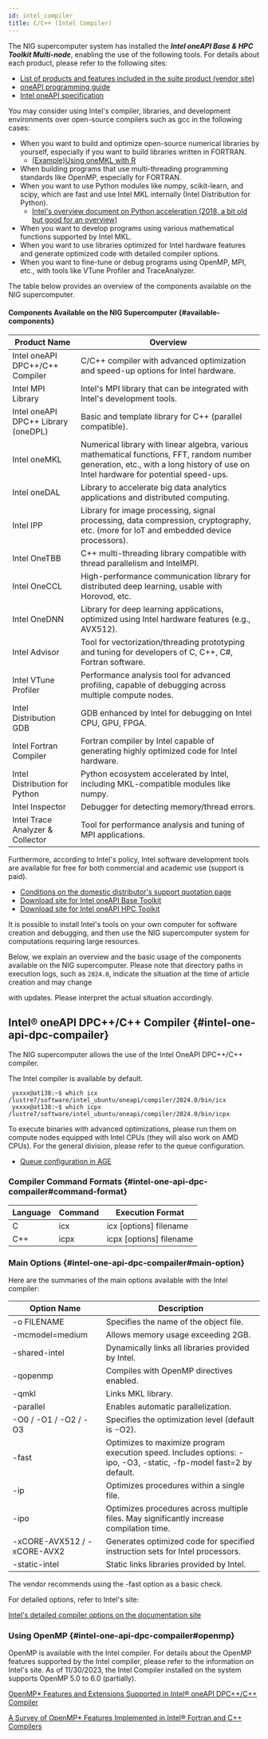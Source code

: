 ```yaml
---
id: intel_compiler
title: C/C++ (Intel Compiler)
---
```


The NIG supercomputer system has installed the ***Intel oneAPI Base & HPC Toolkit Multi-node***, enabling the use of the following tools. For details about each product, please refer to the following sites:

- [List of products and features included in the suite product (vendor site)](https://www.xlsoft.com/jp/products/intel/oneapi/bundle.html)
- [oneAPI programming guide](https://www.intel.com/content/www/us/en/docs/oneapi/programming-guide/2023-0/overview.html)
- [Intel oneAPI specification](https://spec.oneapi.io/versions/latest/index.html)

You may consider using Intel's compiler, libraries, and development environments over open-source compilers such as gcc in the following cases:

- When you want to build and optimize open-source numerical libraries by yourself, especially if you want to build libraries written in FORTRAN.
  - [(Example)Using oneMKL with R](https://www.intel.com/content/www/us/en/developer/articles/technical/using-onemkl-with-r.html)
- When building programs that use multi-threading programming standards like OpenMP, especially for FORTRAN.
- When you want to use Python modules like numpy, scikit-learn, and scipy, which are fast and use Intel MKL internally (Intel Distribution for Python).
  - [Intel's overview document on Python acceleration (2018, a bit old but good for an overview)](https://jp.xlsoft.com/documents/intel/python/2018/greeneltch_fastpython.pdf)
- When you want to develop programs using various mathematical functions supported by Intel MKL.
- When you want to use libraries optimized for Intel hardware features and generate optimized code with detailed compiler options.
- When you want to fine-tune or debug programs using OpenMP, MPI, etc., with tools like VTune Profiler and TraceAnalyzer.

The table below provides an overview of the components available on the NIG supercomputer.

#### Components Available on the NIG Supercomputer {#available-components}

| Product Name | Overview |
|--------------|----------|
| Intel oneAPI DPC++/C++ Compiler | C/C++ compiler with advanced optimization and speed-up options for Intel hardware. |
| Intel MPI Library | Intel's MPI library that can be integrated with Intel's development tools. |
| Intel oneAPI DPC++ Library (oneDPL) | Basic and template library for C++ (parallel compatible). |
| Intel oneMKL | Numerical library with linear algebra, various mathematical functions, FFT, random number generation, etc., with a long history of use on Intel hardware for potential speed-ups. |
| Intel oneDAL | Library to accelerate big data analytics applications and distributed computing. |
| Intel IPP | Library for image processing, signal processing, data compression, cryptography, etc. (more for IoT and embedded device processors). |
| Intel OneTBB | C++ multi-threading library compatible with thread parallelism and IntelMPI. |
| Intel OneCCL | High-performance communication library for distributed deep learning, usable with Horovod, etc. |
| Intel OneDNN | Library for deep learning applications, optimized using Intel hardware features (e.g., AVX512). |
| Intel Advisor | Tool for vectorization/threading prototyping and tuning for developers of C, C++, C#, Fortran software. |
| Intel VTune Profiler | Performance analysis tool for advanced profiling, capable of debugging across multiple compute nodes. |
| Intel Distribution GDB | GDB enhanced by Intel for debugging on Intel CPU, GPU, FPGA. |
| Intel Fortran Compiler | Fortran compiler by Intel capable of generating highly optimized code for Intel hardware. |
| Intel Distribution for Python | Python ecosystem accelerated by Intel, including MKL-compatible modules like numpy. |
| Intel Inspector | Debugger for detecting memory/thread errors. |
| Intel Trace Analyzer & Collector | Tool for performance analysis and tuning of MPI applications. |

Furthermore, according to Intel's policy, Intel software development tools are available for free for both commercial and academic use (support is paid).

- [Conditions on the domestic distributor's support quotation page](https://www.xlsoft.com/jp/products/intel/purchase/prices.html?type=ac)
- [Download site for Intel oneAPI Base Toolkit](https://www.intel.com/content/www/us/en/developer/tools/oneapi/base-toolkit-download.html)
- [Download site for Intel oneAPI HPC Toolkit](https://www.intel.com/content/www/us/en/developer/tools/oneapi/hpc-toolkit-download.html)

It is possible to install Intel's tools on your own computer for software creation and debugging, and then use the NIG supercomputer system for computations requiring large resources.

Below, we explain an overview and the basic usage of the components available on the NIG supercomputer. Please note that directory paths in execution logs, such as `2024.0`, indicate the situation at the time of article creation and may change

 with updates. Please interpret the actual situation accordingly.

## Intel® oneAPI DPC++/C++ Compiler {#intel-one-api-dpc-compailer}

The NIG supercomputer allows the use of the Intel OneAPI DPC++/C++ compiler.

The Intel compiler is available by default.

```
 yxxxx@at138:~$ which icx
/lustre7/software/intel_ubuntu/oneapi/compiler/2024.0/bin/icx
 yxxxx@at138:~$ which icpx
/lustre7/software/intel_ubuntu/oneapi/compiler/2024.0/bin/icpx
```

To execute binaries with advanced optimizations, please run them on compute nodes equipped with Intel CPUs (they will also work on AMD CPUs). For the general division, please refer to the queue configuration.

- [Queue configuration in AGE](/general_analysis_division/ga_queue/)

### Compiler Command Formats {#intel-one-api-dpc-compailer#command-format}

| Language | Command | Execution Format |
|----------|---------|------------------|
| C  | icx  | icx [options] filename |
| C++  | icpx  | icpx [options] filename |

### Main Options {#intel-one-api-dpc-compailer#main-option}

Here are the summaries of the main options available with the Intel compiler:

| Option Name | Description |
|-------------|-------------|
| -o FILENAME | Specifies the name of the object file. |
| -mcmodel=medium | Allows memory usage exceeding 2GB. |
| -shared-intel | Dynamically links all libraries provided by Intel. |
| -qopenmp | Compiles with OpenMP directives enabled. |
| -qmkl | Links MKL library. |
| -parallel | Enables automatic parallelization. |
| -O0 / -O1 / -O2 / -O3 | Specifies the optimization level (default is -O2). |
| -fast | Optimizes to maximize program execution speed. Includes options: -ipo, -O3, -static, -fp-model fast=2 by default. |
| -ip | Optimizes procedures within a single file. |
| -ipo | Optimizes procedures across multiple files. May significantly increase compilation time. |
| -xCORE-AVX512 / -xCORE-AVX2 | Generates optimized code for specified instruction sets for Intel processors. |
| -static-intel | Static links libraries provided by Intel. |

The vendor recommends using the -fast option as a basic check.

For detailed options, refer to Intel's site:

[Intel's detailed compiler options on the documentation site](https://www.intel.com/content/www/us/en/docs/dpcpp-cpp-compiler/developer-guide-reference/2023-0/compiler-options.html)

### Using OpenMP {#intel-one-api-dpc-compailer#openmp}
OpenMP is available with the Intel compiler.
For details about the OpenMP features supported by the Intel compiler, please refer to the information on Intel's site. As of 11/30/2023, the Intel Compiler installed on the system supports OpenMP 5.0 to 6.0 (partially).

[OpenMP* Features and Extensions Supported in Intel® oneAPI DPC++/C++ Compiler](https://www.intel.com/content/www/us/en/developer/articles/technical/openmp-features-and-extensions-supported-in-icx.html)

[A Survey of OpenMP* Features Implemented in Intel® Fortran and C++ Compilers](https://www.intel.com/content/www/us/en/developer/articles/technical/a-survey-of-openmp-features-implemented-in-intel-fortran-and-c-compilers.html)




